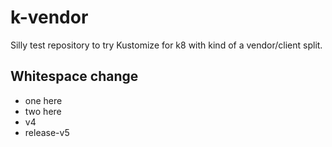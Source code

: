 # k-vendor
Silly test repository to try Kustomize for k8 with kind of a vendor/client split.

## Whitespace change
- one here
- two here
- v4
- release-v5
